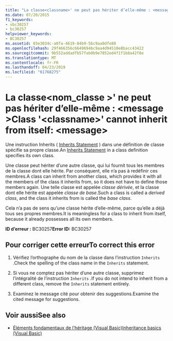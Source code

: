 ```yaml
---
title: "La classe<classname>' ne peut pas hériter d’elle-même : <message>"
ms.date: 07/20/2015
f1_keywords:
- vbc30257
- bc30257
helpviewer_keywords:
- BC30257
ms.assetid: 03e3034c-a0fa-4619-84b9-5bc9aa0dfe80
ms.openlocfilehash: 29f466356c6649694bc9aa4d94510e8bacc43422
ms.sourcegitcommit: 9b552addadfb57fab0b9e7852ed4f1f1b8a42f8e
ms.translationtype: MT
ms.contentlocale: fr-FR
ms.lasthandoff: 04/23/2019
ms.locfileid: "61768275"
---
```

# <a name="class-classname-cannot-inherit-from-itself-message"></a><span data-ttu-id="38e70-102">La classe\<nom_classe >' ne peut pas hériter d’elle-même : \<message ></span><span class="sxs-lookup"><span data-stu-id="38e70-102">Class '\<classname>' cannot inherit from itself: \<message></span></span>
<span data-ttu-id="38e70-103">Une instruction Inherits ( [Inherits Statement](../../visual-basic/language-reference/statements/inherits-statement.md) ) dans une définition de classe spécifie sa propre classe.</span><span class="sxs-lookup"><span data-stu-id="38e70-103">An [Inherits Statement](../../visual-basic/language-reference/statements/inherits-statement.md) in a class definition specifies its own class.</span></span>  
  
 <span data-ttu-id="38e70-104">Une classe peut hériter d’une autre classe, qui lui fournit tous les membres de la classe dont elle hérite. Par conséquent, elle n’a pas à redéfinir ces membres.</span><span class="sxs-lookup"><span data-stu-id="38e70-104">A class can inherit from another class, which provides it with all the members of the class it inherits from, so it does not have to define those members again.</span></span> <span data-ttu-id="38e70-105">Une telle classe est appelée *classe dérivée*, et la classe dont elle hérite est appelée *classe de base*.</span><span class="sxs-lookup"><span data-stu-id="38e70-105">Such a class is called a *derived class*, and the class it inherits from is called the *base class*.</span></span>  
  
 <span data-ttu-id="38e70-106">Cela n’a pas de sens qu’une classe hérite d’elle-même, parce qu’elle a déjà tous ses propres membres.</span><span class="sxs-lookup"><span data-stu-id="38e70-106">It is meaningless for a class to inherit from itself, because it already possesses all its own members.</span></span>  
  
 <span data-ttu-id="38e70-107">**ID d’erreur :** BC30257</span><span class="sxs-lookup"><span data-stu-id="38e70-107">**Error ID:** BC30257</span></span>  
  
## <a name="to-correct-this-error"></a><span data-ttu-id="38e70-108">Pour corriger cette erreur</span><span class="sxs-lookup"><span data-stu-id="38e70-108">To correct this error</span></span>  
  
1. <span data-ttu-id="38e70-109">Vérifiez l’orthographe du nom de la classe dans l’instruction `Inherits` .</span><span class="sxs-lookup"><span data-stu-id="38e70-109">Check the spelling of the class name in the `Inherits` statement.</span></span>  
  
2. <span data-ttu-id="38e70-110">Si vous ne comptez pas hériter d’une autre classe, supprimez l’intégralité de l’instruction `Inherits` .</span><span class="sxs-lookup"><span data-stu-id="38e70-110">If you do not intend to inherit from a different class, remove the `Inherits` statement entirely.</span></span>  
  
3. <span data-ttu-id="38e70-111">Examinez le message cité pour obtenir des suggestions.</span><span class="sxs-lookup"><span data-stu-id="38e70-111">Examine the cited message for suggestions.</span></span>  
  
## <a name="see-also"></a><span data-ttu-id="38e70-112">Voir aussi</span><span class="sxs-lookup"><span data-stu-id="38e70-112">See also</span></span>

- [<span data-ttu-id="38e70-113">Éléments fondamentaux de l’héritage (Visual Basic)</span><span class="sxs-lookup"><span data-stu-id="38e70-113">Inheritance basics (Visual Basic)</span></span>](~/docs/visual-basic/programming-guide/language-features/objects-and-classes/inheritance-basics.md)
